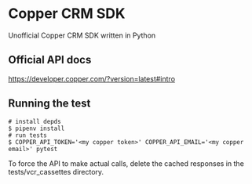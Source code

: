 # Copper CRM SDK

Unofficial Copper CRM SDK written in Python

## Official API docs

https://developer.copper.com/?version=latest#intro

## Running the test
```
# install depds
$ pipenv install
# run tests
$ COPPER_API_TOKEN='<my copper token>' COPPER_API_EMAIL='<my copper email>' pytest
```

To force the API to make actual calls, delete the cached responses in the tests/vcr_cassettes directory.

